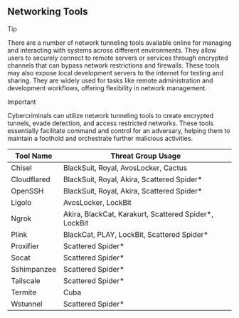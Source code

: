 ## Networking Tools

> [!TIP]
> There are a number of network tunneling tools available online for managing and interacting with systems across different environments. They allow users to securely connect to remote servers or services through encrypted channels that can bypass network restrictions and firewalls. These tools may also expose local development servers to the internet for testing and sharing. They are widely used for tasks like remote administration and development workflows, offering flexibility in network management.

> [!IMPORTANT]
> Cybercriminals can utilize network tunneling tools to create encrypted tunnels, evade detection, and access restricted networks. These tools essentially facilitate command and control for an adversary, helping them to maintain a foothold and orchestrate further malicious activities.

| Tool Name | Threat Group Usage |
|---|---|
| Chisel | BlackSuit, Royal, AvosLocker, Cactus |
| Cloudflared | BlackSuit, Royal, Akira, Scattered Spider* |
| OpenSSH | BlackSuit, Royal, Akira, Scattered Spider* |
| Ligolo | AvosLocker, LockBit |
| Ngrok | Akira, BlackCat, Karakurt, Scattered Spider*, LockBit |
| Plink | BlackCat, PLAY, LockBit, Scattered Spider* |
| Proxifier | Scattered Spider* |
| Socat | Scattered Spider* |
| Sshimpanzee | Scattered Spider* |
| Tailscale | Scattered Spider* |
| Termite | Cuba |
| Wstunnel | Scattered Spider* |
